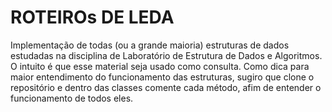 # ROTEIROs DE LEDA

Implementação de todas (ou a grande maioria) estruturas de dados estudadas na disciplina de Laboratório de Estrutura de Dados e Algoritmos. O intuito é que esse material seja usado como consulta. Como dica para maior entendimento do funcionamento das estruturas, sugiro que clone o repositório e dentro das classes comente cada método, afim de entender o funcionamento de todos eles.
